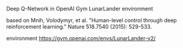 Deep Q-Network in OpenAI Gym LunarLander environment

based on
Mnih, Volodymyr, et al. "Human-level control through deep reinforcement learning." Nature 518.7540 (2015): 529-533.

environment
https://gym.openai.com/envs/LunarLander-v2/
